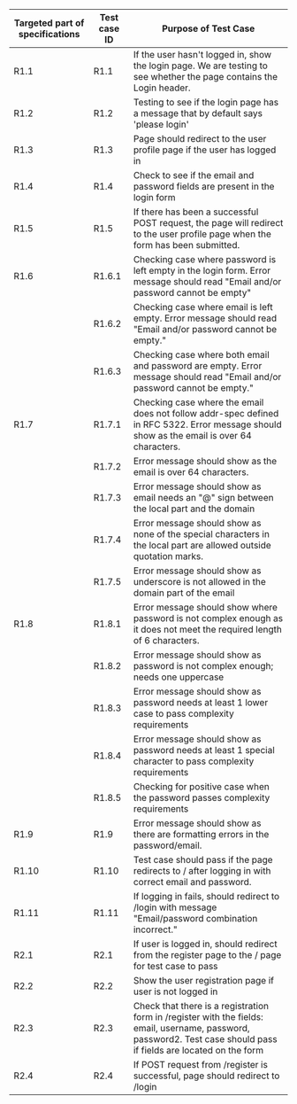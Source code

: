 | Targeted part of  specifications | Test case ID | Purpose of Test Case                                                                                                                                                |
|----------------------------------|--------------|---------------------------------------------------------------------------------------------------------------------------------------------------------------------|
| R1.1                             | R1.1         | If the user hasn't logged in, show the login page. We are testing to see whether the page contains the Login header.                                                |
| R1.2                             | R1.2         | Testing to see if the login page has a message that by default says 'please login'                                                                                  |
| R1.3                             | R1.3         | Page should redirect to the user profile page if the user has logged in                                                                                             |
| R1.4                             | R1.4         | Check to see if the email and password fields are present in the login form                                                                                         |
| R1.5                             | R1.5         | If there has been a successful POST request, the page will redirect to the user profile  page when the form has been submitted.                                     |
| R1.6                             | R1.6.1       | Checking case where password is left empty in the login form. Error message should read  "Email and/or password cannot be empty"                                    |
|                                  | R1.6.2       | Checking case where email is left empty. Error message should read "Email and/or password cannot be empty."                                                         |
|                                  | R1.6.3       | Checking case where both email and password are empty. Error message should read "Email and/or password cannot be empty."                                           |
| R1.7                             | R1.7.1       | Checking case where the email does not follow addr-spec defined in RFC 5322. Error message should show as the email is over 64 characters.                          |
|                                  | R1.7.2       | Error message should show as the email is over 64 characters.                                                                                                       |
|                                  | R1.7.3       | Error message should show as email needs an "@" sign between the local part and the domain                                                                          |
|                                  | R1.7.4       | Error message should show as none of the special characters in the local part  are allowed outside quotation marks.                                                 |
|                                  | R1.7.5       | Error message should show as underscore is not allowed in the domain part of the email                                                                              |
| R1.8                             | R1.8.1       | Error message should show where password is not complex enough as it does not meet the required length of 6 characters.                                             |
|                                  | R1.8.2       | Error message should show as password is not complex enough; needs one uppercase                                                                                    |
|                                  | R1.8.3       | Error message should show as password needs at least 1 lower case to pass complexity requirements                                                                   |
|                                  | R1.8.4       | Error message should show as password needs at least 1 special character to pass complexity requirements                                                            |
|                                  | R1.8.5       | Checking for positive case when the password passes complexity requirements                                                                                         |
| R1.9                             | R1.9         | Error message should show as there are formatting errors in the password/email.                                                                                     |
| R1.10                            | R1.10        | Test case should pass if the page redirects to / after logging in with correct email and password.                                                                  |
| R1.11                            | R1.11        | If logging in fails, should redirect to /login with message "Email/password combination incorrect."                                                                 |
| R2.1                             | R2.1         | If user is logged in, should redirect from the register page to the / page for test case to pass                                                                    |
| R2.2                             | R2.2         | Show the user registration page if user is not logged in                                                                                                            |
| R2.3                             | R2.3         | Check that there is a registration form in /register with the fields: email, username, password, password2. Test case should pass if fields are located on the form |
| R2.4                             | R2.4         | If POST request from /register is successful, page should redirect to /login   
